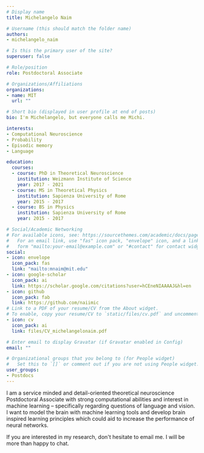 ```yaml
---
# Display name
title: Michelangelo Naim

# Username (this should match the folder name)
authors:
- michelangelo_naim

# Is this the primary user of the site?
superuser: false

# Role/position
role: Postdoctoral Associate

# Organizations/Affiliations
organizations:
- name: MIT
  url: ""

# Short bio (displayed in user profile at end of posts)
bio: I'm Michelangelo, but everyone calls me Michi.

interests:
- Computational Neuroscience
- Probability
- Episodic memory
- Language

education:
  courses:
  - course: PhD in Theoretical Neuroscience
    institution: Weizmann Institute of Science
    year: 2017 - 2021
  - course: MS in Theoretical Physics
    institution: Sapienza University of Rome
    year: 2015 - 2017
  - course: BS in Physics
    institution: Sapienza University of Rome
    year: 2015 - 2017

# Social/Academic Networking
# For available icons, see: https://sourcethemes.com/academic/docs/page-builder/#icons
#   For an email link, use "fas" icon pack, "envelope" icon, and a link in the
#   form "mailto:your-email@example.com" or "#contact" for contact widget.
social:
- icon: envelope
  icon_pack: fas
  link: "mailto:mnaim@mit.edu"
- icon: google-scholar
  icon_pack: ai
  link: https://scholar.google.com/citations?user=hCEneNIAAAAJ&hl=en
- icon: github
  icon_pack: fab
  link: https://github.com/naiimic
# Link to a PDF of your resume/CV from the About widget.
# To enable, copy your resume/CV to `static/files/cv.pdf` and uncomment the lines below.
- icon: cv
  icon_pack: ai
  link: files/CV_michelangelonaim.pdf

# Enter email to display Gravatar (if Gravatar enabled in Config)
email: ""

# Organizational groups that you belong to (for People widget)
#   Set this to `[]` or comment out if you are not using People widget.
user_groups:
- Postdocs
---
```


I am a service minded and detail-oriented theoretical neuroscience Postdoctoral Associate with strong computational abilities and interest in machine learning – specifically regarding questions of language and vision. I want to model the brain with machine learning tools and develop brain inspired learning principles which could aid to increase the performance of neural networks.

If you are interested in my research, don't hesitate to email me. I will be more than happy to chat.
